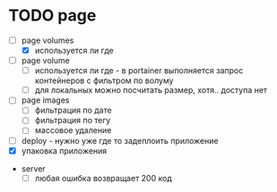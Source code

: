 # TODO page

- [ ] page volumes
  - [x] используется ли где
- [ ] page volume
  - [ ] используется ли где - в portainer выполняется запрос контейнеров с фильтром по волуму
  - [ ] для локальных можно посчитать размер, хотя.. доступа нет
- [ ] page images
  - [ ] фильтрация по дате
  - [ ] фильтрация по тегу
  - [ ] массовое удаление
- [ ] deploy - нужно уже где то задеплоить приложение
- [x] упаковка приложения
- server
  - [ ] любая ошибка возвращает 200 код
